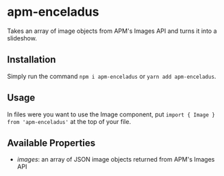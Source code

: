 # apm-enceladus

Takes an array of image objects from APM's Images API and turns it into a slideshow.

## Installation

Simply run the command `npm i apm-enceladus` or `yarn add apm-enceladus`.

## Usage

In files were you want to use the Image component, put `import { Image } from 'apm-enceladus'` at the top of your file.

## Available Properties

* *images*: an array of JSON image objects returned from APM's Images API
